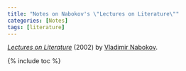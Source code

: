 ```yaml
---
title: "Notes on Nabokov's \"Lectures on Literature\""
categories: [Notes]
tags: [literature]
---
```


[*Lectures on Literature*](https://www.amazon.com/dp/0156027755) (2002) by [Vladimir Nabokov](https://en.wikipedia.org/wiki/Vladimir_Nabokov).

{% include toc %}